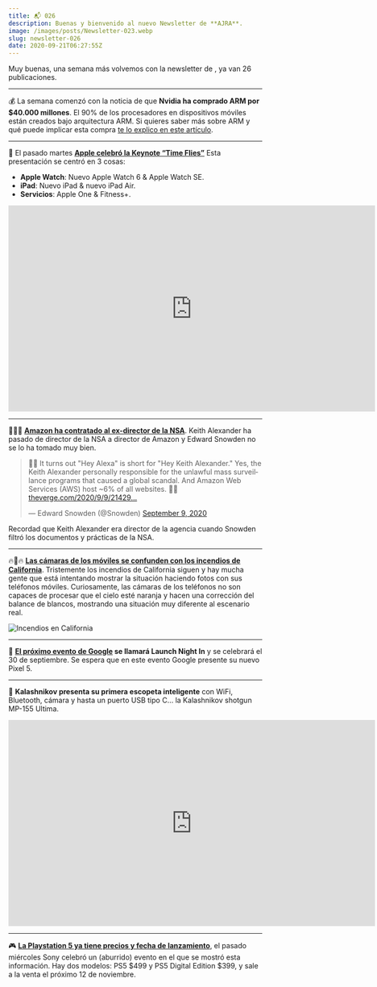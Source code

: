 ```yaml
---
title: 📬 026
description: Buenas y bienvenido al nuevo Newsletter de **AJRA**.
image: /images/posts/Newsletter-023.webp
slug: newsletter-026
date: 2020-09-21T06:27:55Z
---
```


Muy buenas, una semana más volvemos con la newsletter de **</AJRA>**, ya van 26 publicaciones.

---

💰 La semana comenzó con la noticia de que **Nvidia ha comprado ARM por $40.000 millones**.
El 90% de los procesadores en dispositivos móviles están creados bajo arquitectura ARM. 
Si quieres saber más sobre ARM y qué puede implicar esta compra [te lo explico en este artículo](https://ajra.substack.com/p/nvidia-compra-arm-por-40000-millones).

---

🍎 El pasado martes **[Apple celebró la Keynote “Time Flies”](https://ajra.substack.com/p/apple-time-for-a-recap)**
Esta presentación se centró en 3 cosas:

- **Apple Watch**: Nuevo Apple Watch 6 & Apple Watch SE.
- **iPad**: Nuevo iPad & nuevo iPad Air.
- **Servicios**: Apple One & Fitness+.

<iframe src="https://www.youtube-nocookie.com/embed/b13xnFp_LJs?rel=0&autoplay=0&showinfo=0&enablejsapi=0" frameborder="0" loading="lazy" gesture="media" allow="autoplay; fullscreen" allowautoplay="true" allowfullscreen="true" width="728" height="409"></iframe>

---

🕵🏻‍♂️ **[Amazon ha contratado al ex-director de la NSA](https://ir.aboutamazon.com/officers-and-directors/default.aspx?ots=1&slotNum=0&imprToken=18ba3e03-0692-4b0a-7a9&tag=curbedcom06-20&linkCode=w50)**.
Keith Alexander ha pasado de director de la NSA a director de Amazon y Edward Snowden no se lo ha tomado muy bien.

<blockquote class="twitter-tweet">
<p lang="en" dir="ltr">🚨🚨 It turns out "Hey Alexa" is short for "Hey Keith Alexander." Yes, the Keith Alexander personally responsible for the unlawful mass surveillance programs that caused a global scandal. And Amazon Web Services (AWS) host ~6% of all websites. 🚨🚨<a href="https://www.theverge.com/2020/9/9/21429635/amazon-keith-alexander-board-of-directors-nsa-cyber-command">theverge.com/2020/9/9/21429…</a></p>&mdash; Edward Snowden (@Snowden) <a href="https://twitter.com/Snowden/status/1303829551999602688?s=21">September 9, 2020</a>
</blockquote>

Recordad que Keith Alexander era director de la agencia cuando Snowden filtró los documentos y prácticas de la NSA.

---

🔥📸🔥 **[Las cámaras de los móviles se confunden con los incendios de California](https://es.gizmodo.com/por-que-muchos-telefonos-no-captan-el-cielo-naranja-de-1845019963)**.
Tristemente los incendios de California siguen y hay mucha gente que está intentando mostrar la situación haciendo fotos con sus teléfonos móviles. Curiosamente, las cámaras de los teléfonos no son capaces de procesar que el cielo esté naranja y hacen una corrección del balance de blancos, mostrando una situación muy diferente al escenario real.

![Incendios en California](https://bucketeer-e05bbc84-baa3-437e-9518-adb32be77984.s3.amazonaws.com/public/images/99459c6e-1561-4139-99b0-977a8399cfd2_1600x900.webp)

---

📲 **[El próximo evento de Google](https://hipertextual.com/2020/09/google-pixel-5-chromecast-home) se llamará Launch Night In** y se celebrará el 30 de septiembre.
Se espera que en este evento Google presente su nuevo Pixel 5.

---

🔫 **Kalashnikov presenta su primera escopeta inteligente** con WiFi, Bluetooth, cámara y hasta un puerto USB tipo C… la Kalashnikov shotgun MP-155 Ultima.

<iframe src="https://www.youtube-nocookie.com/embed/eQsp34zo6aE?rel=0&autoplay=0&showinfo=0&enablejsapi=0" frameborder="0" loading="lazy" gesture="media" allow="autoplay; fullscreen" allowautoplay="true" allowfullscreen="true" width="728" height="409"></iframe>

---

🎮 **[La Playstation 5 ya tiene precios y fecha de lanzamiento](https://www.playstation.com/en-us/ps5/)**, el pasado miércoles Sony celebró un (aburrido) evento en el que se mostró esta información.
Hay dos modelos: PS5 $499 y PS5 Digital Edition $399, y sale a la venta el próximo 12 de noviembre.